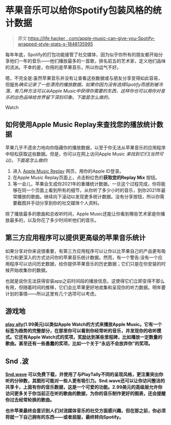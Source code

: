 # 苹果音乐可以给你Spotify包装风格的统计数据

> 原文:[https://life hacker . com/apple-music-can-give-you-Spotify-wrapped-style-stats-s-1848135995](https://lifehacker.com/apple-music-can-give-you-spotify-wrapped-style-stats-s-1848135995)

每年年底，Spotify的打包功能接管了社交媒体，因为似乎你所有的朋友都开始分享他们一年的音乐——他们播放最多的一首歌，排名前五的艺术家，定义他们品味的流派。不幸的是，你用的是苹果音乐，所以你运气不好。

嗯，不完全是:虽然苹果音乐并没有让查看这些数据或与朋友分享变得如此容易，但服务*确实记录了一些漂亮的播放数据。如果你因为没有选择Spotify而感到被冷落，有几种方法可以从Apple Music中获得你需要的东西，这样你也可以用你对音乐的出色品味给世界留下深刻印象。下面是怎么做的。* 

Watch

## 如何使用Apple Music Replay来查找您的播放统计数据

苹果几乎不遗余力地向你隐藏你的播放数据，以至于你无法从苹果音乐的应用程序中轻松获取这些数据。但是，你可以在网上访问Apple Music *来找到它们(当然可以)。下面是怎么做的:* 

1.  进入 [Apple Music Replay](https://music.apple.com/replay) 网页，用你的Apple ID登录。
2.  在Apple Music Replay页面上，点击粉红色的**获取您的Replay Mix** 按钮。
3.  等一会儿，苹果会生成你2021年的重播统计数据。一旦这个过程完成，你将能够在同一个页面上看到所有的细节，从你听了多少小时的音乐，到你2021年最常播放的歌曲。继续向下滚动以发现更多统计数据。没有分享按钮，所以你需要截图并手动分享到你的社交媒体个人资料。

除了播放最多的歌曲和总收听时间，Apple Music还能让你看到哪些艺术家是你播放最多的，以及你花了多少时间听他们的音乐。

## 第三方应用程序可以提供更高级的苹果音乐统计

如果分享对你来说很重要，有第三方应用程序可以让你以比苹果自己的产品更有吸引力和更深入的方式访问你的苹果音乐统计数据。然而，有一个警告:没有一个应用程序可以访问历史数据，给你提供苹果音乐的历史数据；它们只是在你安装的时候开始收集你的数据。

也就是说你无法获得安装app之前时间段的播放信息。这使得它们立即变得不那么有用，但随着时间的推移，它们会比苹果更好地收集和呈现你的听力数据。明年要计划的事情——所以这里有几个选项可以考虑。

## 游戏地

[**play ally**](https://apps.apple.com/app/playtally-your-music-stats/id1513271356)**(1.99美元)以类似Apple Watch的方式来播放Apple Music。它有一个标签为趋势的完整部分，在那里你可以看到你经常听的音乐，并发现你的收听模式。它还有Apple Watch式的奖项，奖励达到某些里程碑，比如播放一定数量的歌曲。甚至还有一些愚蠢的奖项，比如一个关于“永远不会放弃你”的奖项。** 

## **Snd .波**

**[Snd.wave](https://apps.apple.com/app/song-stats-for-apple-music/id1450329823) 可以免费下载，并使用了与PlayTally不同的呈现风格，更注重突出你听的分钟数，其图形可能对一些人更有吸引力。Snd.wave还可以让你访问整洁的共享卡，上面有你的音乐数据，这是一个可爱的功能。2.99美元的高级层允许你访问更多关于你当前正在听的歌曲的数据，为你的音乐制作更好的图表，还会提醒你过去经常轮换的歌曲。** 

**也许苹果最终会意识到人们对流媒体音乐的社交方面感兴趣，但在那之前，你必须将就一下自己拥有的东西——或者屈服，最终转向Spotify。**